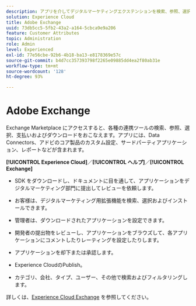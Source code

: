 ```yaml
---
description: アプリを介してデジタルマーケティングエクステンションを検索、参照、選択、支払い、およびダウンロードできる単一の宛先である Exchange Marketplace について説明します。
solution: Experience Cloud
title: Adobe Exchange
uuid: 73db5cc5-5fb2-43a2-a164-5cbca9e9a206
feature: Customer Attributes
topic: Administration
role: Admin
level: Experienced
exl-id: 77e56cbe-92b6-4b18-ba13-e8178369e57c
source-git-commit: b4d7cc357393798f2265e09885dd4ea2f80ab31e
workflow-type: tm+mt
source-wordcount: '128'
ht-degree: 93%

---
```


# Adobe Exchange

Exchange Marketplace にアクセスすると、各種の連携ツールの検索、参照、選択、支払いおよびダウンロードをおこなえます。アプリには、Data Connectors、アドビのコア製品のカスタム設定、サードパーティアプリケーション、レポートなどが含まれます。

**[!UICONTROL Experience Cloud]**／**[!UICONTROL ヘルプ]**／**[!UICONTROL Exchange]**

* SDK をダウンロードし、ドキュメントに目を通して、アプリケーションをデジタルマーケティング部門に提出してレビューを依頼します。

* お客様は、デジタルマーケティング用拡張機能を検索、選択およびインストールできます。

* 管理者は、ダウンロードされたアプリケーションを設定できます。

* 開発者の提出物をレビューし、アプリケーションをブラウズして、各アプリケーションにコメントしたりレーティングを設定したりします。

* アプリケーションを却下または承認します。

* Experience CloudのPublish。

* カテゴリ、会社、タイプ、ユーザー、その他で検索およびフィルタリングします。

詳しくは、[Experience Cloud Exchange](https://exchange.adobe.com/experiencecloud.html) を参照してください。
